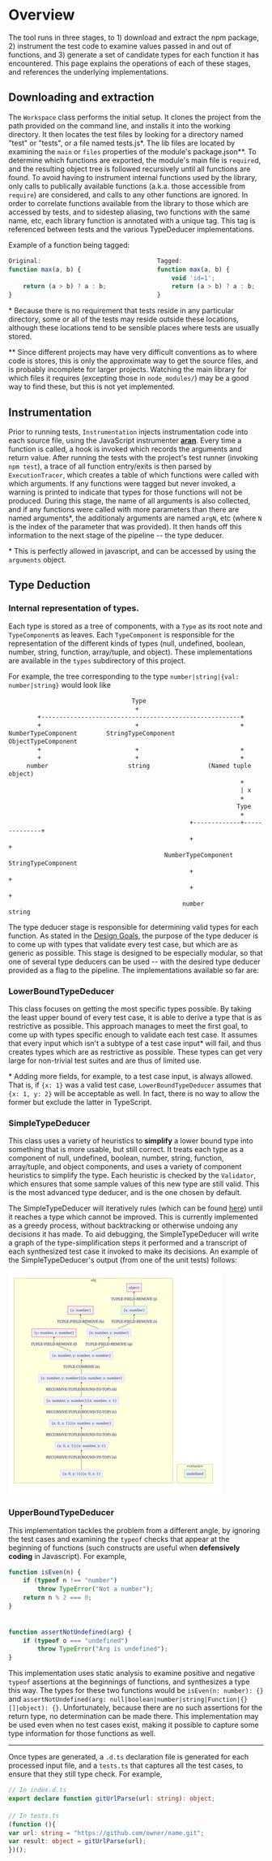 # Overview

The tool runs in three stages, to 1) download and extract the npm package, 2) instrument the test code to examine values passed in and out of functions, and 3) generate a set of candidate types for each function it has encountered. This page explains the operations of each of these stages, and references the underlying implementations.

## Downloading and extraction

The `Workspace` class performs the initial setup. It clones the project from the path provided on the command line, and installs it into the working directory. It then locates the test files by looking for a directory named "test" or "tests", or a file named tests.js*. The lib files are located by examining the `main` or `files` properties of the module's package.json**. To determine which functions are exported, the module's main file is `require`d, and the resulting object tree is followed recursively until all functions are found. To avoid having to instrument internal functions used by the library, only calls to publically available functions (a.k.a. those accessible from `require`) are considered, and calls to any other functions are ignored. In order to correlate functions available from the library to those which are accessed by tests, and to sidestep aliasing, two functions with the same name, etc, each library function is annotated with a unique tag. This tag is referenced between tests and the various TypeDeducer implementations.

Example of a function being tagged:
```javascript
Original:                                Tagged:
function max(a, b) {                     function max(a, b) {
                                             void 'id=1';
    return (a > b) ? a : b;                  return (a > b) ? a : b;
}                                        }

```

\* Because there is no requirement that tests reside in any particular directory, some or all of the tests may reside outside these locations, although these locations tend to be sensible places where tests are usually stored.

\** Since different projects may have very difficult conventions as to where code is stores, this is only the approximate way to get the source files, and is probably incomplete for larger projects. Watching the main library for which files it requires (excepting those in `node_modules/`) may be a good way to find these, but this is not yet implemented.

## Instrumentation

Prior to running tests, `Instrumentation` injects instrumentation code into each source file, using the JavaScript instrumenter [**aran**](https://github.com/lachrist/aran). Every time a function is called, a hook is invoked which records the arguments and return value. After running the tests with the project's test runner (invoking `npm test`), a trace of all function entry/exits is then parsed by `ExecutionTracer`, which creates a table of which functions were called with which arguments. If any functions were tagged but never invoked, a warning is printed to indicate that types for those functions will not be produced. During this stage, the name of all arguments is also collected, and if any functions were called with more parameters than there are named arguments*, the additionaly arguments are named `argN`, etc (where `N` is the index of the parameter that was provided). It then hands off this information to the next stage of the pipeline -- the type deducer.

\* This is perfectly allowed in javascript, and can be accessed by using the `arguments` object.

## Type Deduction

### Internal representation of types.
Each type is stored as a tree of components, with a `Type` as its root note and `TypeComponent`s as leaves. Each `TypeComponent` is responsible for the representation of the different kinds of types (null, undefined, boolean, number, string, function, array/tuple, and object). These implementations are available in the `types` subdirectory of this project.

For example, the tree corresponding to the type `number|string|{val: number|string}` would look like

```
                                  Type
                                   +
        +-------------------------------------------------------+
        +                          +                            +
NumberTypeComponent        StringTypeComponent         ObjectTypeComponent
        +                          +                            +
        +                          +                            +
     number                      string                (Named tuple object)
                                                                +
                                                                | x
                                                                +
                                                               Type
                                                                +
                                                  +-------------+--------------+
                                                  +                            +
                                           NumberTypeComponent        StringTypeComponent
                                                  +                            +
                                                  +                            +
                                                number                      string
``` 

The type deducer stage is responsible for determining valid types for each function. As stated in the [Design Goals](DesignGoals.md), the purpose of the type deducer is to come up with types that validate every test case, but which are as generic as possible. This stage is designed to be especially modular, so that one of several type deducers can be used -- with the desired type deducer provided as a flag to the pipeline. The implementations available so far are:

### LowerBoundTypeDeducer
This class focuses on getting the most specific types possible. By taking the least upper bound of every test case, it is able to derive a type that is as restrictive as possible. This approach manages to meet the first goal, to come up with types specific enough to validate each test case. It assumes that every input which isn't a subtype of a test case input* will fail, and thus creates types which are as restrictive as possible. These types can get very large for non-trivial test suites and are thus of limited use.

\* Adding more fields, for example, to a test case input, is always allowed. That is, if `{x: 1}` was a valid test case, `LowerBoundTypeDeducer` assumes that `{x: 1, y: 2}` will be acceptable as well. In fact, there is no way to allow the former but exclude the latter in TypeScript.

### SimpleTypeDeducer
This class uses a variety of heuristics to __simplify__ a lower bound type into something that is more usable, but still correct. It treats each type as a component of null, undefined, boolean, number, string, function, array/tuple, and object components, and uses a variety of component heuristics to simplify the type. Each heuristic is checked by the `Validator`, which ensures that some sample values of this new type are still valid. This is the most advanced type deducer, and is the one chosen by default.

The SimpleTypeDeducer will iteratively rules (which can be found [here](Heuristics.md)) until it reaches a type which cannot be improved. This is currently implemented as a greedy process, without backtracking or otherwise undoing any decisions it has made. To aid debugging, the SimpleTypeDeducer will write a graph of the type-simplification steps it performed and a transcript of each synthesized test case it invoked to make its decisions. An example of the SimpleTypeDeducer's output (from one of the unit tests) follows:

![Lattice](SimpleTypeDeducer_lattice.png)


### UpperBoundTypeDeducer
This implementation tackles the problem from a different angle, by ignoring the test cases and examining the `typeof` checks that appear at the beginning of functions (such constructs are useful when __defensively coding__ in Javascript). For example,

```javascript
function isEven(n) {
    if (typeof n !== "number")
        throw TypeError("Not a number");
    return n % 2 === 0;
}


function assertNotUndefined(arg) {
    if (typeof o === "undefined")
        throw TypeError("Arg is undefined");
}
```

This implementation uses static analysis to examine positive and negative `typeof` assertions at the beginnings of functions, and synthesizes a type this way. The types for these two functions would be `isEven(n: number): {}` and `assertNotUndefined(arg: null|boolean|number|string|Function|{}[]|object): {}`. Unfortunately, because there are no such assertions for the return type, no determination can be made there. This implementation may be used even when no test cases exist, making it possible to capture some type information for those functions as well.

<hr>

Once types are generated, a `.d.ts` declaration file is generated for each processed input file, and a `tests.ts` that captures all the test cases, to ensure that they still type check. For example,

```typescript
// In index.d.ts
export declare function gitUrlParse(url: string): object;

// In tests.ts
(function (){
var url: string = "https://github.com/owner/name.git";
var result: object = gitUrlParse(url);
})();
```